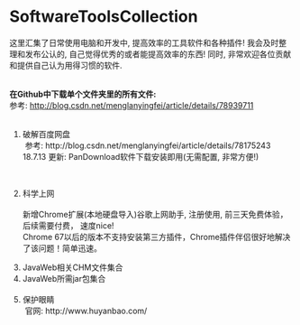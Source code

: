 # SoftwareToolsCollection
这里汇集了日常使用电脑和开发中, 提高效率的工具软件和各种插件! 我会及时整理和发布公认的, 自己觉得优秀的或者能提高效率的东西! 同时, 非常欢迎各位贡献和提供自己认为用得习惯的软件.<br><br>

**在Github中下载单个文件夹里的所有文件:** <br>
参考: http://blog.csdn.net/menglanyingfei/article/details/78939711
<br>
<ol>
  <li>破解百度网盘</li>
  参考: http://blog.csdn.net/menglanyingfei/article/details/78175243
  <br>18.7.13 更新: PanDownload软件下载安装即用(无需配置, 非常方便!)
 
  <li>科学上网</li>
  <br>新增Chrome扩展(本地硬盘导入)谷歌上网助手, 注册使用, 前三天免费体验，后续需要付费， 速度nice!
  <br>Chrome 67以后的版本不支持安装第三方插件，Chrome插件伴侣很好地解决了该问题！简单迅速。
  <li>JavaWeb相关CHM文件集合</li>
  <li>JavaWeb所需jar包集合</li>
  <li>保护眼睛</li>
  官网: http://www.huyanbao.com/
  
</ol>

















